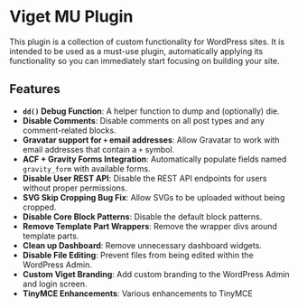 # Viget MU Plugin

This plugin is a collection of custom functionality for WordPress sites. It is intended to be used as a must-use plugin, automatically applying its functionality so you can immediately start focusing on building your site.

## Features

* **`dd()` Debug Function**: A helper function to dump and (optionally) die.
* **Disable Comments**: Disable comments on all post types and any comment-related blocks.
* **Gravatar support for `+` email addresses**: Allow Gravatar to work with email addresses that contain a `+` symbol.
* **ACF + Gravity Forms Integration**: Automatically populate fields named `gravity_form` with available forms.
* **Disable User REST API**: Disable the REST API endpoints for users without proper permissions.
* **SVG Skip Cropping Bug Fix**: Allow SVGs to be uploaded without being cropped.
* **Disable Core Block Patterns**: Disable the default block patterns.
* **Remove Template Part Wrappers**: Remove the wrapper divs around template parts.
* **Clean up Dashboard**: Remove unnecessary dashboard widgets.
* **Disable File Editing**: Prevent files from being edited within the WordPress Admin.
* **Custom Viget Branding**: Add custom branding to the WordPress Admin and login screen.
* **TinyMCE Enhancements**: Various enhancements to TinyMCE
